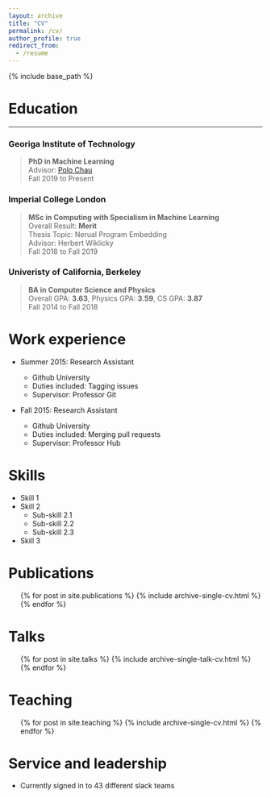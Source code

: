 ```yaml
---
layout: archive
title: "CV"
permalink: /cv/
author_profile: true
redirect_from:
  - /resume
---
```


{% include base_path %}

# Education

---

### Georiga Institute of Technology

> **PhD in Machine Learning**  
> Advisor: [Polo Chau](https://poloclub.github.io/)  
> Fall 2019 to Present

### Imperial College London

> **MSc in Computing with Specialism in Machine Learning**  
> Overall Result: **Merit**  
> Thesis Topic: Nerual Program Embedding  
> Advisor: Herbert Wiklicky  
> Fall 2018 to Fall 2019

### Univeristy of California, Berkeley

> **BA in Computer Science and Physics**  
> Overall GPA: **3.63**, Physics GPA: **3.59**, CS GPA: **3.87**  
> Fall 2014 to Fall 2018

# Work experience

- Summer 2015: Research Assistant

  - Github University
  - Duties included: Tagging issues
  - Supervisor: Professor Git

- Fall 2015: Research Assistant

  - Github University
  - Duties included: Merging pull requests
  - Supervisor: Professor Hub

# Skills

- Skill 1
- Skill 2
  - Sub-skill 2.1
  - Sub-skill 2.2
  - Sub-skill 2.3
- Skill 3

# Publications

  <ul>{% for post in site.publications %}
    {% include archive-single-cv.html %}
  {% endfor %}</ul>
  
Talks
======
  <ul>{% for post in site.talks %}
    {% include archive-single-talk-cv.html %}
  {% endfor %}</ul>
  
Teaching
======
  <ul>{% for post in site.teaching %}
    {% include archive-single-cv.html %}
  {% endfor %}</ul>
  
Service and leadership
======
* Currently signed in to 43 different slack teams

